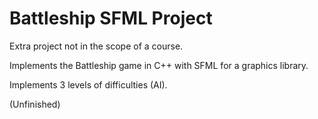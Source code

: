 # Battleship SFML Project

Extra project not in the scope of a course.

Implements the Battleship game in C++ with SFML for a graphics library. 

Implements 3 levels of difficulties (AI).

(Unfinished)
